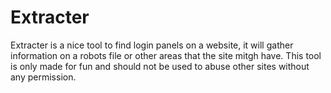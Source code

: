 # Extracter

Extracter is a nice tool to find login panels on a website, it will gather information on a robots file or other areas that the site mitgh have.
This tool is only made for fun and should not be used to abuse other sites without any permission.
